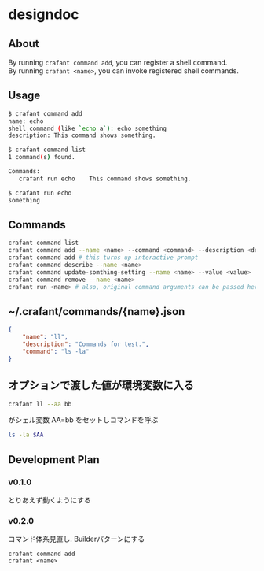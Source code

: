 # designdoc
## About
By running `crafant command add`, you can register a shell command.  
By running `crafant <name>`, you can invoke registered shell commands.

## Usage
```bash
$ crafant command add
name: echo
shell command (like `echo a`): echo something
description: This command shows something.

$ crafant command list
1 command(s) found.

Commands:
   crafant run echo    This command shows something.

$ crafant run echo
something
```

## Commands
```bash
crafant command list
crafant command add --name <name> --command <command> --description <description>
crafant command add # this turns up interactive prompt
crafant command describe --name <name>
crafant command update-somthing-setting --name <name> --value <value>
crafant command remove --name <name>
crafant run <name> # also, original command arguments can be passed here.
```

## ~/.crafant/commands/{name}.json
```json
{
    "name": "ll",
    "description": "Commands for test.",
    "command": "ls -la"
}
```

## オプションで渡した値が環境変数に入る
```bash
crafant ll --aa bb
```
がシェル変数 AA=bb をセットしコマンドを呼ぶ
```bash
ls -la $AA
```

## Development Plan
### v0.1.0
とりあえず動くようにする
### v0.2.0
コマンド体系見直し. Builderパターンにする
```
crafant command add
crafant <name>
```
